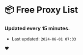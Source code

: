 # :package: Free Proxy List
### Updated every 15 minutes.

- Last updated: `2024-06-01 07:33`

:heart:
